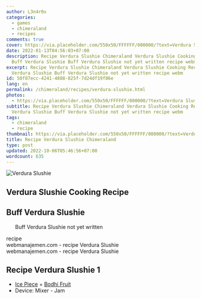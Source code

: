 ```yaml
---
author: L3n4r0x
categories:
  - games
  - chimeraland
  - recipes
comments: true
cover: https://via.placeholder.com/550x50/FFFFFF/000000/?text=Verdura Slushie
date: 2022-01-13T04:56:03+07:00
description: Recipe Verdura Slushie Chimeraland Verdura Slushie Cooking Recipe
  Buff Verdura Slushie Buff Verdura Slushie not yet written recipe webm
excerpt: Recipe Verdura Slushie Chimeraland Verdura Slushie Cooking Recipe Buff
  Verdura Slushie Buff Verdura Slushie not yet written recipe webm
id: 50f87ecc-4241-4888-825f-7d24df19f86e
lang: en
permalink: /chimeraland/recipes/verdura-slushie.html
photos:
  - https://via.placeholder.com/550x50/FFFFFF/000000/?text=Verdura Slushie
subtitle: Recipe Verdura Slushie Chimeraland Verdura Slushie Cooking Recipe Buff
  Verdura Slushie Buff Verdura Slushie not yet written recipe webm
tags:
  - chimeraland
  - recipe
thumbnail: https://via.placeholder.com/550x50/FFFFFF/000000/?text=Verdura Slushie
title: Recipe Verdura Slushie Chimeraland
type: post
updated: 2022-10-06T05:46:56+07:00
wordcount: 635
---
```


<link
  rel="stylesheet"
  href="https://rawcdn.githack.com/dimaslanjaka/Web-Manajemen/870a349/css/bootstrap-5-3-0-alpha3-wrapper.css"
/>
<section id="bootstrap-wrapper">
  <div data-bs-theme="dark">
    <div class="card mb-2">
      <div class="card-body">
        <div class="row g-0">
          <div class="col-sm-4 position-relative mb-2">
            <img
              src="https://via.placeholder.com/600"
              class="card-img fit-cover w-100 h-100"
              alt="Verdura Slushie"
              data-fancybox="true"
            />
          </div>
          <div class="col-sm-8 mb-2">
            <div class="card-body">
              <div class="d-flex flex-row align-items-center mb-3">
                <h2 class="fs-5">Verdura Slushie Cooking Recipe</h2>
              </div>
              <h2 class="card-title fs-5">Buff Verdura Slushie</h2>
              <div class="card-text">
                <ul>
                  Buff Verdura Slushie not yet written
                </ul>
              </div>
              <span class="badge rounded-pill">recipe</span>
            </div>
            <div class="card-footer text-end text-muted mt-auto">
              webmanajemen.com - recipe Verdura Slushie
            </div>
          </div>
        </div>
      </div>
      <div class="card-footer text-end text-muted">
        webmanajemen.com - recipe Verdura Slushie
      </div>
    </div>
    <div class="row mb-2">
      <div class="col-12 col-lg-6 recipe-item mb-2">
        <div class="card">
          <div class="card-body">
            <h2 class="card-title fs-5">Recipe Verdura Slushie 1</h2>
            <div class="card-text">
              <ul>
                <li>
                  <a
                    class="text-decoration-none text-primary"
                    href="/chimeraland/materials/ice-piece.html"
                    >Ice Piece</a
                  ><span> + </span
                  ><a
                    class="text-decoration-none text-primary"
                    href="/chimeraland/materials/bodhi-fruit.html"
                    >Bodhi Fruit</a
                  >
                </li>
                <li>Device: Mixer - Jam</li>
              </ul>
            </div>
          </div>
        </div>
      </div>
    </div>
  </div>
</section>